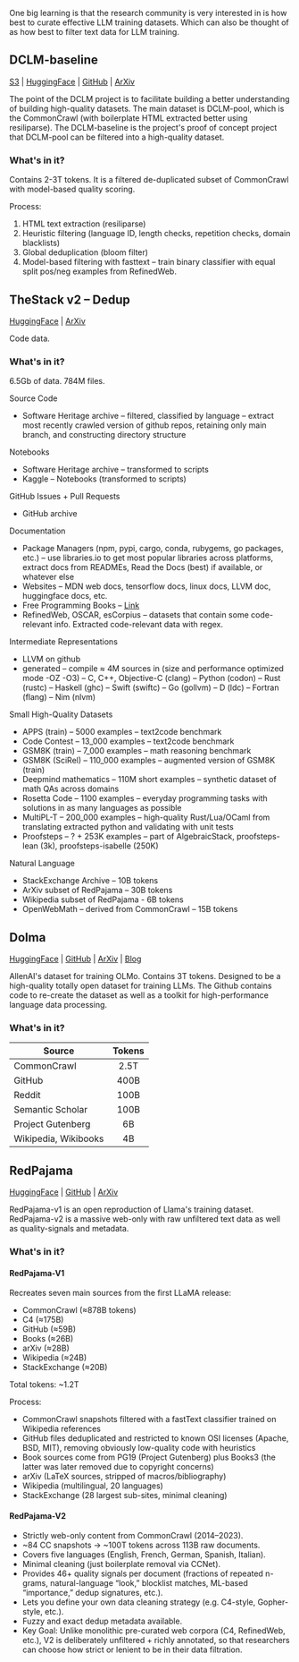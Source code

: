 
One big learning is that the research community is very interested in is how best to curate effective LLM training datasets. 
Which can also be thought of as how best to filter text data for LLM training.


## DCLM-baseline
[S3](http://data.commoncrawl.org/contrib/datacomp/DCLM-baseline/index.html) | [HuggingFace](https://huggingface.co/datasets/mlfoundations/dclm-baseline-1.0) | [GitHub](https://github.com/mlfoundations/dclm?tab=readme-ov-file) | [ArXiv](https://arxiv.org/pdf/2406.11794)

The point of the DCLM project is to facilitate building a better understanding of building high-quality datasets. The main dataset is DCLM-pool, which is the CommonCrawl (with boilerplate HTML extracted better using resiliparse). The DCLM-baseline is the project's proof of concept project that DCLM-pool can be filtered into a high-quality dataset.

### What's in it?
Contains 2-3T tokens. It is a filtered de-duplicated subset of CommonCrawl with model-based quality scoring.

Process:
1. HTML text extraction (resiliparse)
2. Heuristic filtering (language ID, length checks, repetition checks, domain blacklists)
3. Global deduplication (bloom filter)
4. Model-based filtering with fasttext – train binary classifier with equal split pos/neg examples from RefinedWeb.

## TheStack v2 – Dedup
[HuggingFace](https://huggingface.co/datasets/bigcode/the-stack-v2-dedup) | [ArXiv](https://arxiv.org/pdf/2402.19173)

Code data.

### What's in it?
6.5Gb of data. 784M files.

Source Code
- Software Heritage archive – filtered, classified by language – extract most recently crawled version of github repos, retaining only main branch, and constructing directory structure

Notebooks
- Software Heritage archive – transformed to scripts
- Kaggle – Notebooks (transformed to scripts)

GitHub Issues + Pull Requests
- GitHub archive

Documentation
- Package Managers (npm, pypi, cargo, conda, rubygems, go packages, etc.) – use libraries.io to get most popular libraries across platforms, extract docs from READMEs, Read the Docs (best) if available, or whatever else
- Websites – MDN web docs, tensorflow docs, linux docs, LLVM doc, huggingface docs, etc.
- Free Programming Books – [Link](https://github.com/EbookFoundation/free-programming-books)
- RefinedWeb, OSCAR, esCorpius – datasets that contain some code-relevant info. Extracted code-relevant data with regex.

Intermediate Representations
- LLVM on github
- generated – compile ≈ 4M sources in (size and performance optimized mode -OZ -O3) – C, C++, Objective-C (clang) – Python (codon) – Rust (rustc) – Haskell (ghc) – Swift (swiftc) – Go (gollvm) – D (ldc) – Fortran (flang) – Nim (nlvm)

Small High-Quality Datasets
- APPS (train) – 5000 examples – text2code benchmark
- Code Contest – 13_000 examples – text2code benchmark
- GSM8K (train) – 7_000 examples – math reasoning benchmark
- GSM8K (SciRel) – 110_000 examples – augmented version of GSM8K (train)
- Deepmind mathematics – 110M short examples – synthetic dataset of math QAs across domains
- Rosetta Code – 1100 examples – everyday programming tasks with solutions in as many languages as possible
- MultiPL-T – 200_000 examples – high-quality Rust/Lua/OCaml from translating extracted python and validating with unit tests
- Proofsteps – ? + 253K examples – part of AlgebraicStack, proofsteps-lean (3k), proofsteps-isabelle (250K)

Natural Language
- StackExchange Archive – 10B tokens
- ArXiv subset of RedPajama – 30B tokens
- Wikipedia subset of RedPajama - 6B tokens
- OpenWebMath – derived from CommonCrawl – 15B tokens

## Dolma
[HuggingFace](https://huggingface.co/datasets/allenai/dolma) | [GitHub](https://github.com/allenai/dolma) | [ArXiv](https://arxiv.org/pdf/2402.00159) | [Blog](https://allenai.org/blog/olmo-1-7-7b-a-24-point-improvement-on-mmlu-92b43f7d269d)

AllenAI's dataset for training OLMo. Contains 3T tokens. Designed to be a high-quality totally open dataset for training LLMs. The Github contains code to re-create the dataset as well as a toolkit for high-performance language data processing.

### What's in it?
| Source | Tokens |
| --- | :---: |
| CommonCrawl | 2.5T |
| GitHub | 400B |
| Reddit | 100B |
| Semantic Scholar | 100B |
| Project Gutenberg | 6B |
| Wikipedia, Wikibooks | 4B |

## RedPajama
[HuggingFace](https://huggingface.co/datasets/togethercomputer/RedPajama-Data-V2) | [GitHub](https://github.com/togethercomputer/RedPajama-Data) | [ArXiv](https://arxiv.org/pdf/2411.12372)

RedPajama-v1 is an open reproduction of Llama's training dataset. RedPajama-v2 is a massive web-only with raw unfiltered text data as well as quality-signals and metadata.

### What's in it?

#### RedPajama-V1

Recreates seven main sources from the first LLaMA release:
- CommonCrawl (≈878B tokens)
- C4 (≈175B)
- GitHub (≈59B)
- Books (≈26B)
- arXiv (≈28B)
- Wikipedia (≈24B)
- StackExchange (≈20B)

Total tokens: ~1.2T

Process:
- CommonCrawl snapshots filtered with a fastText classifier trained on Wikipedia references
- GitHub files deduplicated and restricted to known OSI licenses (Apache, BSD, MIT), removing obviously low-quality code with heuristics
- Book sources come from PG19 (Project Gutenberg) plus Books3 (the latter was later removed due to copyright concerns)
- arXiv (LaTeX sources, stripped of macros/bibliography)
- Wikipedia (multilingual, 20 languages)
- StackExchange (28 largest sub-sites, minimal cleaning)

#### RedPajama-V2
- Strictly web-only content from CommonCrawl (2014–2023).
- ~84 CC snapshots → ~100T tokens across 113B raw documents.
- Covers five languages (English, French, German, Spanish, Italian).
- Minimal cleaning (just boilerplate removal via CCNet).
- Provides 46+ quality signals per document (fractions of repeated n-grams, natural-language “look,” blocklist matches, ML-based “importance,” dedup signatures, etc.).
- Lets you define your own data cleaning strategy (e.g. C4-style, Gopher-style, etc.).
- Fuzzy and exact dedup metadata available.
- Key Goal: Unlike monolithic pre-curated web corpora (C4, RefinedWeb, etc.), V2 is deliberately unfiltered + richly annotated, so that researchers can choose how strict or lenient to be in their data filtration.

